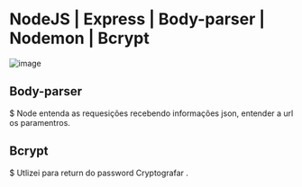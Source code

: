 # NodeJS | Express | Body-parser | Nodemon | Bcrypt
![image](https://user-images.githubusercontent.com/65718668/152531683-27aef868-d31a-442f-96bd-dae2c909543b.png)
## Body-parser

$ Node entenda as requesições recebendo informações json, entender a url os paramentros.

## Bcrypt

$ Utlizei para return do password Cryptografar .
